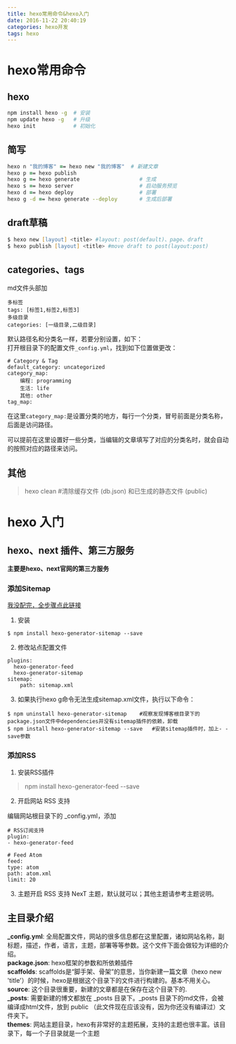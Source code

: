 ```yaml
---
title: hexo常用命令&hexo入门
date: 2016-11-22 20:40:19
categories: hexo开发
tags: hexo
---
```


# hexo常用命令
## hexo
```zsh
npm install hexo -g  # 安装
npm update hexo -g   # 升级
hexo init            # 初始化
```

## 简写
```zsh
hexo n "我的博客" == hexo new "我的博客"  # 新建文章
hexo p == hexo publish
hexo g == hexo generate                   # 生成
hexo s == hexo server                     # 启动服务预览
hexo d == hexo deploy                     # 部署
hexo g -d == hexo generate --deploy       # 生成后部署
```

## draft草稿
```zsh
$ hexo new [layout] <title> #layout: post(default)、page、draft
$ hexo publish [layout] <title> #move draft to post(layout:post)
```

## categories、tags
md文件头部加
```
多标签
tags: [标签1,标签2,标签3]
多级目录
categories: [一级目录,二级目录]
```

默认路径名和分类名一样，若要分别设置，如下： <br>
打开根目录下的配置文件`_config.yml`，找到如下位置做更改：
```
# Category & Tag
default_category: uncategorized
category_map:
	编程: programming
	生活: life
	其他: other
tag_map:
```
在这里`category_map:`是设置分类的地方，每行一个分类，冒号前面是分类名称，后面是访问路径。

可以提前在这里设置好一些分类，当编辑的文章填写了对应的分类名时，就会自动的按照对应的路径来访问。

## 其他
> hexo clean #清除缓存文件 (db.json) 和已生成的静态文件 (public) <br>


# hexo 入门
## hexo、next 插件、第三方服务
**主要是hexo、next官网的第三方服务**
### 添加Sitemap
[我没配完，全步骤点此链接](http://zhiho.github.io/2015/09/29/hexo-next/)
1. 安装
```
$ npm install hexo-generator-sitemap --save
```
2. 修改站点配置文件
```
plugins:
  hexo-generator-feed
  hexo-generator-sitemap
sitemap:
    path: sitemap.xml
```
3. 如果执行hexo g命令无法生成sitemap.xml文件，执行以下命令：
```
$ npm uninstall hexo-generator-sitemap    #观察发现博客根目录下的package.json文件中dependencies并没有sitemap插件的依赖，卸载
$ npm install hexo-generator-sitemap --save   #安装sitemap插件时，加上- -save参数
```

### 添加RSS
1. 安装RSS插件
> npm install hexo-generator-feed --save

2. 开启网站 RSS 支持

编辑网站根目录下的 _config.yml，添加
```
# RSS订阅支持
plugin:
- hexo-generator-feed

# Feed Atom
feed:
type: atom
path: atom.xml
limit: 20
```

3. 主题开启 RSS 支持
NexT 主题，默认就可以；其他主题请参考主题说明。


## 主目录介绍
**_config.yml**: 全局配置文件，网站的很多信息都在这里配置，诸如网站名称，副标题，描述，作者，语言，主题，部署等等参数。这个文件下面会做较为详细的介绍。<br>
**package.json**: hexo框架的参数和所依赖插件<br>
**scaffolds**: scaffolds是“脚手架、骨架”的意思，当你新建一篇文章（hexo new 'title'）的时候，hexo是根据这个目录下的文件进行构建的。基本不用关心。<br>
**source**: 这个目录很重要，新建的文章都是在保存在这个目录下的.<br>
**_posts**: 需要新建的博文都放在 _posts 目录下。_posts 目录下的md文件，会被编译成html文件，放到 public （此文件现在应该没有，因为你还没有编译过）文件夹下。<br>
**themes**: 网站主题目录，hexo有非常好的主题拓展，支持的主题也很丰富。该目录下，每一个子目录就是一个主题 <br>

